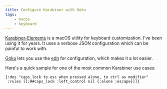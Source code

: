 ```yaml
---
title: Configure Karabiner with Goku
tags:
    - macos
    - keyboard
---
```


[Karabiner-Elements](https://github.com/tekezo/Karabiner-Elements) is a macOS
utility for keyboard customization. I've been using it for years. It uses a
verbose JSON configuration which can be painful to work with.

[Goku](https://github.com/yqrashawn/GokuRakuJoudo) lets you use the
[edn](https://github.com/edn-format/edn) for configuration, which makes it a lot
easier.

Here's a quick sample for one of the most common Karabiner use cases:

```
{:des "caps_lock to esc when pressed alone, to ctrl as modifier"
 :rules [[:##caps_lock :left_control nil {:alone :escape}]]}
```
